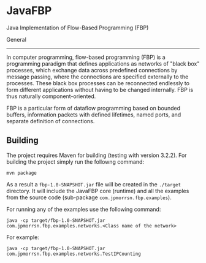 JavaFBP
===

Java Implementation of Flow-Based Programming (FBP)


General

---

In computer programming, flow-based programming (FBP) is a programming paradigm that defines applications as networks of "black box" processes, which exchange data across predefined connections by message passing, where the connections are specified externally to the processes. These black box processes can be reconnected endlessly to form different applications without having to be changed internally. FBP is thus naturally component-oriented.

FBP is a particular form of dataflow programming based on bounded buffers, information packets with defined lifetimes, named ports, and separate definition of connections.


Building
---

The project requires Maven for building (testing with version 3.2.2). For building the project simply run the followng command:

    mvn package

As a result a `fbp-1.0-SNAPSHOT.jar` file will be created in the `./target` directory. It will include the JavaFBP core (runtime) and all the examples from the source code (sub-package `com.jpmorrsn.fbp.examples`). 

For running any of the examples use the following command:

    java -cp target/fbp-1.0-SNAPSHOT.jar com.jpmorrsn.fbp.examples.networks.<Class name of the network>

For example:

    java -cp target/fbp-1.0-SNAPSHOT.jar com.jpmorrsn.fbp.examples.networks.TestIPCounting


